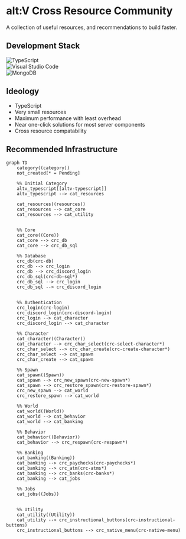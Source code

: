 # alt:V Cross Resource Community

A collection of useful resources, and recommendations to build faster.

## Development Stack

![TypeScript](https://img.shields.io/badge/typescript-%23007ACC.svg?style=for-the-badge&logo=typescript&logoColor=white)
<br />
![Visual Studio Code](https://img.shields.io/badge/Visual%20Studio%20Code-0078d7.svg?style=for-the-badge&logo=visual-studio-code&logoColor=white)
<br />
![MongoDB](https://img.shields.io/badge/MongoDB-%234ea94b.svg?style=for-the-badge&logo=mongodb&logoColor=white)

## Ideology

- TypeScript
- Very small resources
- Maximum performance with least overhead
- Near one-click solutions for most server components
- Cross resource compatability


## Recommended Infrastructure

```mermaid
graph TD
    category((category))
    not_created[* = Pending]

    %% Initial Category
    altv_typescript[[altv-typescript]]
    altv_typescript --> cat_resources

    cat_resources((resources))
    cat_resources --> cat_core
    cat_resources --> cat_utility
   

    %% Core
    cat_core((Core))
    cat_core --> crc_db
    cat_core --> crc_db_sql

    %% Database
    crc_db(crc-db)
    crc_db --> crc_login
    crc_db --> crc_discord_login
    crc_db_sql(crc-db-sql*)
    crc_db_sql --> crc_login
    crc_db_sql --> crc_discord_login
   

    %% Authentication
    crc_login(crc-login)
    crc_discord_login(crc-discord-login)
    crc_login --> cat_character
    crc_discord_login --> cat_character

    %% Character
    cat_character((Character))
    cat_character --> crc_char_select(crc-select-character*)
    crc_char_select --> crc_char_create(crc-create-character*)
    crc_char_select --> cat_spawn
    crc_char_create --> cat_spawn

    %% Spawn
    cat_spawn((Spawn))
    cat_spawn --> crc_new_spawn(crc-new-spawn*)
    cat_spawn --> crc_restore_spawn(crc-restore-spawn*)
    crc_new_spawn --> cat_world
    crc_restore_spawn --> cat_world

    %% World
    cat_world((World))
    cat_world --> cat_behavior
    cat_world --> cat_banking
   
    %% Behavior
    cat_behavior((Behavior))
    cat_behavior --> crc_respawn(crc-respawn*)

    %% Banking
    cat_banking((Banking))
    cat_banking --> crc_paychecks(crc-paychecks*)
    cat_banking --> crc_atm(crc-atms*)
    cat_banking --> crc_banks(crc-banks*)
    cat_banking --> cat_jobs

    %% Jobs
    cat_jobs((Jobs))


    %% Utility
    cat_utility((Utility))
    cat_utility --> crc_instructional_buttons(crc-instructional-buttons)
    crc_instructional_buttons --> crc_native_menu(crc-native-menu)
```
